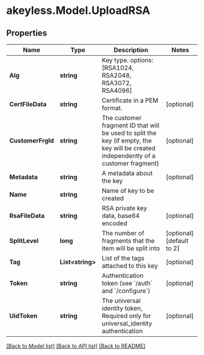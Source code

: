 # akeyless.Model.UploadRSA

## Properties

Name | Type | Description | Notes
------------ | ------------- | ------------- | -------------
**Alg** | **string** | Key type. options: [RSA1024, RSA2048, RSA3072, RSA4096] | 
**CertFileData** | **string** | Certificate in a PEM format. | [optional] 
**CustomerFrgId** | **string** | The customer fragment ID that will be used to split the key (if empty, the key will be created independently of a customer fragment) | [optional] 
**Metadata** | **string** | A metadata about the key | [optional] 
**Name** | **string** | Name of key to be created | 
**RsaFileData** | **string** | RSA private key data, base64 encoded | [optional] 
**SplitLevel** | **long** | The number of fragments that the item will be split into | [optional] [default to 2]
**Tag** | **List&lt;string&gt;** | List of the tags attached to this key | [optional] 
**Token** | **string** | Authentication token (see &#x60;/auth&#x60; and &#x60;/configure&#x60;) | [optional] 
**UidToken** | **string** | The universal identity token, Required only for universal_identity authentication | [optional] 

[[Back to Model list]](../README.md#documentation-for-models) [[Back to API list]](../README.md#documentation-for-api-endpoints) [[Back to README]](../README.md)

